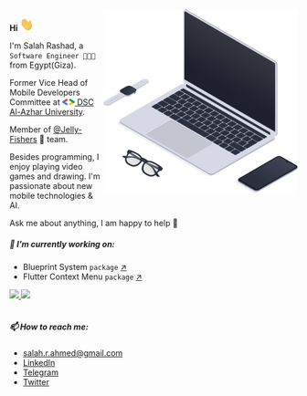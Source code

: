 <img align="right" src="assets/laptop.png" min-width="340px" max-width="400px" width="340px">


__Hi__ <img src="assets/hello.gif" width="24px" height="24px">

<p align="left">
I'm Salah Rashad, a <code>Software Engineer 👨🏻‍💻</code> from Egypt(Giza).<br>

Former Vice Head of Mobile Developers Committee at
<a href="https://dsc.community.dev/al-azhar-university/" target="_blank"><img src="assets/google-developers-logo.png" width="22px"/> DSC Al-Azhar University</a>.

Member of <a href="https://github.com/Jelly-Fishers" target="_blank">@Jelly-Fishers</a> 🪼 team.

Besides programming, I enjoy playing video games and drawing.
I'm passionate about new mobile technologies & AI.

Ask me about anything, I am happy to help 💛

##### 🚀 I’m currently working on:

- Blueprint System `package` [↗️](https://pub.dev/packages/blueprint_system)
- Flutter Context Menu `package` [↗️](https://pub.dev/packages/flutter_context_menu)

</p>

<div>
  <a href="https://github.com/salah-rashad">
  <img height="180em" src="https://github-readme-stats.vercel.app/api?username=salah-rashad&count_private=true&show_icons=true&theme=radical&hide_border=true"/>
  <img height="180em" src="https://github-readme-stats.vercel.app/api/top-langs/?username=salah-rashad&layout=compact&langs_count=7&theme=radical&hide_border=true"/>
  </a>
</div>
<br>

<!-- <p align="left">
  🦄 <strong>Skills:</strong> Dart, Flutter, Java, C#, Python (Django)<br/>
  🧰 <strong>Tools:</strong> Firebase, SQLite, Git.
</p> -->

##### 📫 How to reach me:
- salah.r.ahmed@gmail.com
- [LinkedIn](https://www.linkedin.com/in/salah-rashad/)
- [Telegram](https://t.me/Sala7_Ra4ad)
- [Twitter](https://twitter.com/SalahRAhmed)
